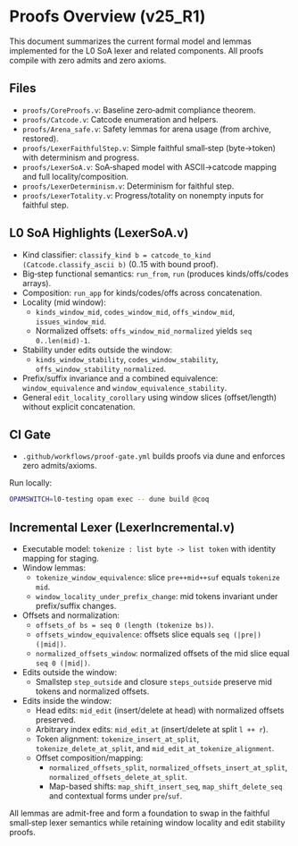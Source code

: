 # Proofs Overview (v25_R1)

This document summarizes the current formal model and lemmas implemented for the L0 SoA lexer and related components. All proofs compile with zero admits and zero axioms.

## Files

- `proofs/CoreProofs.v`: Baseline zero‑admit compliance theorem.
- `proofs/Catcode.v`: Catcode enumeration and helpers.
- `proofs/Arena_safe.v`: Safety lemmas for arena usage (from archive, restored).
- `proofs/LexerFaithfulStep.v`: Simple faithful small‑step (byte→token) with determinism and progress.
- `proofs/LexerSoA.v`: SoA‑shaped model with ASCII→catcode mapping and full locality/composition.
- `proofs/LexerDeterminism.v`: Determinism for faithful step.
- `proofs/LexerTotality.v`: Progress/totality on nonempty inputs for faithful step.

## L0 SoA Highlights (LexerSoA.v)

- Kind classifier: `classify_kind b = catcode_to_kind (Catcode.classify_ascii b)` (0..15 with bound proof).
- Big‑step functional semantics: `run_from`, `run` (produces kinds/offs/codes arrays).
- Composition: `run_app` for kinds/codes/offs across concatenation.
- Locality (mid window):
  - `kinds_window_mid`, `codes_window_mid`, `offs_window_mid`, `issues_window_mid`.
  - Normalized offsets: `offs_window_mid_normalized` yields `seq 0..len(mid)-1`.
- Stability under edits outside the window:
  - `kinds_window_stability`, `codes_window_stability`, `offs_window_stability_normalized`.
- Prefix/suffix invariance and a combined equivalence: `window_equivalence` and `window_equivalence_stability`.
- General `edit_locality_corollary` using window slices (offset/length) without explicit concatenation.

## CI Gate

- `.github/workflows/proof-gate.yml` builds proofs via dune and enforces zero admits/axioms.

Run locally:

```bash
OPAMSWITCH=l0-testing opam exec -- dune build @coq
```

## Incremental Lexer (LexerIncremental.v)

- Executable model: `tokenize : list byte -> list token` with identity mapping for staging.
- Window lemmas:
  - `tokenize_window_equivalence`: slice `pre++mid++suf` equals `tokenize mid`.
  - `window_locality_under_prefix_change`: mid tokens invariant under prefix/suffix changes.
- Offsets and normalization:
  - `offsets_of bs = seq 0 (length (tokenize bs))`.
  - `offsets_window_equivalence`: offsets slice equals `seq (|pre|) (|mid|)`.
  - `normalized_offsets_window`: normalized offsets of the mid slice equal `seq 0 (|mid|)`.
- Edits outside the window:
  - Smallstep `step_outside` and closure `steps_outside` preserve mid tokens and normalized offsets.
- Edits inside the window:
  - Head edits: `mid_edit` (insert/delete at head) with normalized offsets preserved.
  - Arbitrary index edits: `mid_edit_at` (insert/delete at split `l ++ r`).
  - Token alignment: `tokenize_insert_at_split`, `tokenize_delete_at_split`, and `mid_edit_at_tokenize_alignment`.
  - Offset composition/mapping:
    - `normalized_offsets_split`, `normalized_offsets_insert_at_split`, `normalized_offsets_delete_at_split`.
    - Map-based shifts: `map_shift_insert_seq`, `map_shift_delete_seq` and contextual forms under `pre`/`suf`.

All lemmas are admit-free and form a foundation to swap in the faithful small‑step lexer semantics while retaining window locality and edit stability proofs.

